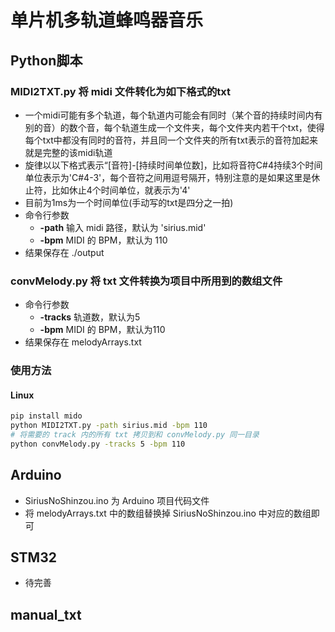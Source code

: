 # 单片机多轨道蜂鸣器音乐
## Python脚本
### MIDI2TXT.py 将 midi 文件转化为如下格式的txt
- 一个midi可能有多个轨道，每个轨道内可能会有同时（某个音的持续时间内有别的音）的数个音，每个轨道生成一个文件夹，每个文件夹内若干个txt，使得每个txt中都没有同时的音符，并且同一个文件夹的所有txt表示的音符加起来就是完整的该midi轨道
- 旋律以以下格式表示“[音符]-[持续时间单位数]，比如将音符C#4持续3个时间单位表示为'C#4-3'，每个音符之间用逗号隔开，特别注意的是如果这里是休止符，比如休止4个时间单位，就表示为'4'
- 目前为1ms为一个时间单位(手动写的txt是四分之一拍)
- 命令行参数
  - **-path** 输入 midi 路径，默认为 'sirius.mid'
  - **-bpm** MIDI 的 BPM，默认为 110
- 结果保存在 ./output
### convMelody.py 将 txt 文件转换为项目中所用到的数组文件
- 命令行参数
  - **-tracks** 轨道数，默认为5
  - **-bpm** MIDI 的 BPM，默认为110
- 结果保存在 melodyArrays.txt
### 使用方法
#### Linux
```bash
pip install mido
python MIDI2TXT.py -path sirius.mid -bpm 110
# 将需要的 track 内的所有 txt 拷贝到和 convMelody.py 同一目录
python convMelody.py -tracks 5 -bpm 110
```
## Arduino
- SiriusNoShinzou.ino 为 Arduino 项目代码文件
- 将 melodyArrays.txt 中的数组替换掉 SiriusNoShinzou.ino 中对应的数组即可
## STM32
- 待完善
## manual_txt